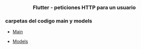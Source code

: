 <h3 align="center">Flutter - peticiones HTTP para un usuario</h3>


<h3>carpetas del codigo main y models</h3> 

- [ Main](/aprendices/Yezid_Perez/OOP/Usuario_API_REST/main.md)

- [Models](/aprendices/Yezid_Perez/OOP/Usuario_API_REST/Models/user.md)

